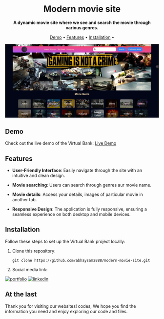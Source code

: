 <h1 align="center">Modern movie site</h1>
<p align="center">
  <strong>A dynamic movie site where we see and search the movie through various genres.</strong>
</p>

<p align="center">
  <a href="#demo">Demo</a> •
  <a href="#features">Features</a> •
  <a href="#installation">Installation</a> •
</p>

![Modern movie site Screenshot](./images/Screenshot%202024-03-01%20124223.png)

## Demo

Check out the live demo of the Virtual Bank: [Live Demo](https://modern-movie-site.netlify.app/)

## Features

- **User-Friendly Interface**: Easily navigate through the site with an intuitive and clean design.

- **Movie searching**: Users can search through genres aur movie name.

- **Movie details**: Access your details, images of particular movie in another tab.

- **Responsive Design**: The application is fully responsive, ensuring a seamless experience on both desktop and mobile devices.

## Installation

Follow these steps to set up the Virtual Bank project locally:

1. Clone this repository:
   ```shell
   git clone https://github.com/abhaysam2888/modern-movie-site.git
   
2. Social media link:

[![portfolio](https://img.shields.io/badge/my_portfolio-000?style=for-the-badge&logo=ko-fi&logoColor=white)](https://github.com/abhaysam2888?tab=repositories)
[![linkedin](https://img.shields.io/badge/linkedin-0A66C2?style=for-the-badge&logo=linkedin&logoColor=white)](https://www.linkedin.com/in/abhay-verma-821699274/)

## At the last

Thank you for visiting our websites! codes, We hope you find the information you need and enjoy exploring our code and files.

